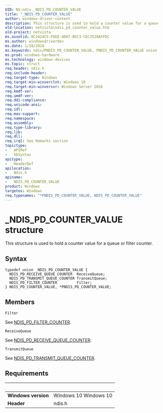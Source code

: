 ```yaml
---
UID: NS:ndis._NDIS_PD_COUNTER_VALUE
title: "_NDIS_PD_COUNTER_VALUE"
author: windows-driver-content
description: This structure is used to hold a counter value for a queue or filter counter.
old-location: netvista\ndis_pd_counter_value.htm
old-project: netvista
ms.assetid: 0C2424C5-F6EE-4D07-B5C3-CEC3520AFFDC
ms.author: windowsdriverdev
ms.date: 1/18/2018
ms.keywords: ndis/PNDIS_PD_COUNTER_VALUE, PNDIS_PD_COUNTER_VALUE union pointer [Network Drivers Starting with Windows Vista], _NDIS_PD_COUNTER_VALUE, *PNDIS_PD_COUNTER_VALUE, PNDIS_PD_COUNTER_VALUE, ndis/NDIS_PD_COUNTER_VALUE, NDIS_PD_COUNTER_VALUE, netvista.ndis_pd_counter_value, NDIS_PD_COUNTER_VALUE union [Network Drivers Starting with Windows Vista]
ms.prod: windows-hardware
ms.technology: windows-devices
ms.topic: struct
req.header: ndis.h
req.include-header: 
req.target-type: Windows
req.target-min-winverclnt: Windows 10
req.target-min-winversvr: Windows Server 2016
req.kmdf-ver: 
req.umdf-ver: 
req.ddi-compliance: 
req.unicode-ansi: 
req.idl: 
req.max-support: 
req.namespace: 
req.assembly: 
req.type-library: 
req.lib: 
req.dll: 
req.irql: See Remarks section
topictype:
-	APIRef
-	kbSyntax
apitype:
-	HeaderDef
apilocation:
-	Ndis.h
apiname:
-	NDIS_PD_COUNTER_VALUE
product: Windows
targetos: Windows
req.typenames: "*PNDIS_PD_COUNTER_VALUE, NDIS_PD_COUNTER_VALUE"
---
```


# _NDIS_PD_COUNTER_VALUE structure
This structure is used to hold a counter value for a queue or filter counter.

## Syntax
````
typedef union _NDIS_PD_COUNTER_VALUE {
  NDIS_PD_RECEIVE_QUEUE_COUNTER  ReceiveQueue;
  NDIS_PD_TRANSMIT_QUEUE_COUNTER TransmitQueue;
  NDIS_PD_FILTER_COUNTER         Filter;
} NDIS_PD_COUNTER_VALUE, *PNDIS_PD_COUNTER_VALUE;
````

## Members


`Filter`

See <a href="..\ndis\ns-ndis-_ndis_pd_filter_counter.md">NDIS_PD_FILTER_COUNTER</a>.

`ReceiveQueue`

See <a href="..\ndis\ns-ndis-_ndis_pd_receive_queue_counter.md">NDIS_PD_RECEIVE_QUEUE_COUNTER</a>.

`TransmitQueue`

See <a href="..\ndis\ns-ndis-_ndis_pd_transmit_queue_counter.md">NDIS_PD_TRANSMIT_QUEUE_COUNTER</a>.


## Requirements
| &nbsp; | &nbsp; |
| ---- |:---- |
| **Windows version** | Windows 10 Windows 10 |
| **Header** | ndis.h |